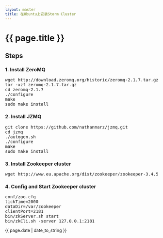 ```yaml
---
layout: master
title: 在Ubuntu上安装Storm Cluster
---
```

# {{ page.title }} #

## Steps  ##

### 1. Install ZeroMQ ###
<pre class="brush:bash">
wget http://download.zeromq.org/historic/zeromq-2.1.7.tar.gz
tar -xzf zeromq-2.1.7.tar.gz
cd zeromq-2.1.7
./configure
make
sudo make install
</pre>
### 2. Install JZMQ ###
<pre class="brush:bash">
git clone https://github.com/nathanmarz/jzmq.git
cd jzmq
./autogen.sh
./configure
make
sudo make install
</pre>
### 3. Install Zookeeper cluster ###
<pre class="brush:bash">
wget http://www.eu.apache.org/dist/zookeeper/zookeeper-3.4.5/zookeeper-3.4.5.tar.gz
</pre>
### 4. Config and Start Zookeeper cluster ###
<pre class="brush:bash">
conf/zoo.cfg
tickTime=2000
dataDir=/var/zookeeper
clientPort=2181
bin/zkServer.sh start
bin/zkCli.sh -server 127.0.0.1:2181
</pre>



<p>{{ page.date | date_to_string }}</p>

